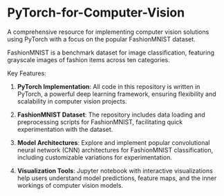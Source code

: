 # PyTorch-for-Computer-Vision
 A comprehensive resource for implementing computer vision solutions using PyTorch with a focus on the popular FashionMNIST dataset.



FashionMNIST is a benchmark dataset for image classification, featuring grayscale images of fashion items across ten categories. 


Key Features:

1. **PyTorch Implementation**: All code in this repository is written in PyTorch, a powerful deep learning framework, ensuring flexibility and scalability in computer vision projects.

2. **FashionMNIST Dataset**: The repository includes data loading and preprocessing scripts for FashionMNIST, facilitating quick experimentation with the dataset.
   
3. **Model Architectures**: Explore and implement popular convolutional neural network (CNN) architectures for FashionMNIST classification, including customizable variations for experimentation.

4. **Visualization Tools**: Jupyter notebook with interactive visualizations help users understand model predictions, feature maps, and the inner workings of computer vision models.
